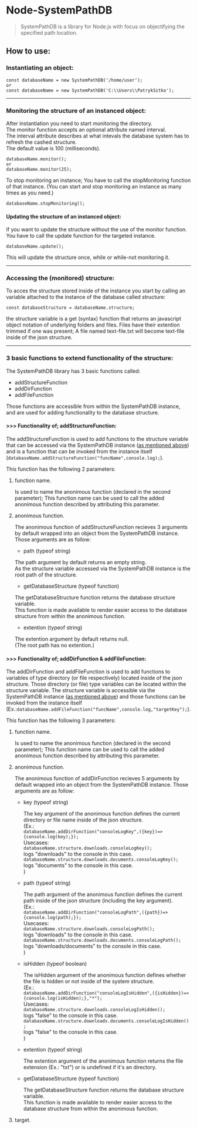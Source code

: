 # Node-SystemPathDB

> SystemPathDB is a library for Node.js with focus on objectifying the specified path location.

## How to use:

### Instantiating an object:

    const databaseName = new SystemPathDB('/home/user');
    or
    const databaseName = new SystemPathDB('C:\\Users\\PatrykSitko');

---

### Monitoring the structure of an instanced object:

After instantiation you need to start monitoring the directory.
<br>
The monitor function accepts an optional attribute named interval.
<br>
The interval attribute describes at what intevals the database system has to refresh the cashed structure.
<br>
The default value is 100 (milliseconds).

    databaseName.monitor();
    or
    databaseName.monitor(25);

To stop monitoring an instance; You have to call the stopMonitoring function of that instance.
(You can start and stop monitoring an instance as many times as you need.)

    databaseName.stopMonitoring();

#### Updating the structure of an instanced object:

If you want to update the structure without the use of the monitor function. You have to call the update function for the targeted instance.

    databaseName.update();

This will update the structure once, while or while-not monitoring it.

---

### Accessing the (monitored) structure:

To acces the structure stored inside of the instance you start by calling an variable attached to the instance of the database called structure:

    const databaseStructure = databaseName.structure;

the structure variable is a get (syntax) function that returns an javascript object notation of underlying folders and files. Files have their extention trimmed if one was present; A file named text-file.txt will become text-file inside of the json structure.

---

### 3 basic functions to extend functionality of the structure:

The SystemPathDB library has 3 basic functions called:

- addStructureFunction
- addDirFunction
- addFileFunction

Those functions are accessible from within the SystemPathDB instance,
<br>
and are used for adding functionality to the database structure.

#### >>> Functionality of; addStructureFunction:

The addStructureFunction is used to add functions to the structure variable that can be accessed via the SystemPathDB instance ([as mentioned above](#accessing-the-monitored-structure)) and is a function that can be invoked from the instance itself (`databaseName.addStructureFunction("funcName",console.log);`).

This function has the following 2 parameters:

1. function name.

   Is used to name the anonimous function (declared in the second parameter); This function name can be used to call the added anonimous function described by attributing this parameter.

2. anonimous function.

   The anonimous function of addStructureFunction recieves 3 arguments by default wrapped into an object from the SystemPathDB instance. Those arguments are as follow:

   - path (typeof string)

   The path argument by default returns an empty string.
   <br>
   As the structure variable accessed via the SystemPathDB instance is the root path of the structure.

   - getDatabaseStructure (typeof function)

   The getDatabaseStructure function returns the database structure variable.
   <br>
   This function is made available to render easier access to the database structure from within the anonimous function.

   - extention (typeof string)

   The extention argument by default returns null.
   <br>
   (The root path has no extention.)

#### >>> Functionality of; addDirFunction & addFileFunction:

The addDirFunction and addFileFunction is used to add functions to variables of type directory (or file respectively) located inside of the json structure. Those directory (or file) type variables can be located within the structure variable. The structure variable is accessible via the SystemPathDB instance ([as mentioned above](#accessing-the-monitored-structure)) and those functions can be invoked from the instance itself (Ex.:`databaseName.addFileFunction("funcName",console.log,"targetKey");`).

This function has the following 3 parameters:

1. function name.

   Is used to name the anonimous function (declared in the second parameter); This function name can be used to call the added anonimous function described by attributing this parameter.

2. anonimous function.

   The anonimous function of addDirFunction recieves 5 arguments by default wrapped into an object from the SystemPathDB instance. Those arguments are as follow:

   - key (typeof string)

     The key argument of the anonimous function defines the current directory or file name inside of the json structure.
     <br>
     (Ex.:
     <br>
     `databaseName.addDirFunction("consoleLogKey",({key})=>{console.log(key);});`
     <br>
     Usecases:
     <br>
     `databaseName.structure.downloads.consoleLogKey();`
     <br>
     logs "downloads" to the console in this case.
     <br>
     `databaseName.structure.downloads.documents.consoleLogKey();`
     <br>
     logs "documents" to the console in this case.
     <br>
     )

   - path (typeof string)

     The path argument of the anonimous function defines the current path inside of the json structure (including the key argument).
     <br>
     (Ex.:
     <br>
     `databaseName.addDirFunction("consoleLogPath",({path})=>{console.log(path);});`
     <br>
     Usecases:
     <br>
     `databaseName.structure.downloads.consoleLogPath();`
     <br>
     logs "downloads" to the console in this case.
     <br>
     `databaseName.structure.downloads.documents.consoleLogPath();`
     <br>
     logs "downloads/documents" to the console in this case.
     <br>
     )

   - isHidden (typeof boolean)

     The isHidden argument of the anonimous function defines whether the file is hidden or not inside of the system structure.
     <br>
     (Ex.:
     <br>
     `databaseName.addDirFunction("consoleLogIsHidden",({isHidden})=>{console.log(isHidden);},"*");`
     <br>
     Usecases:
     <br>
     `databaseName.structure.downloads.consoleLogIsHidden();`
     <br>
     logs "false" to the console in this case.
     <br>
     `databaseName.structure.downloads.documents.consoleLogIsHidden();`
     <br>
     logs "false" to the console in this case.
     <br>
     )

   - extention (typeof string)

     The extention argument of the anonimous function returns the file extension (Ex.: "txt") or is undefined if it's an directory.

   - getDatabaseStructure (typeof function)

     The getDatabaseStructure function returns the database structure variable.
     <br>
     This function is made available to render easier access to the database structure from within the anonimous function.

3. target.
